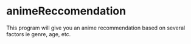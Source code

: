 # animeReccomendation
This program will give you an anime recommendation based on several factors ie genre, age, etc.
